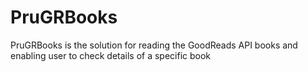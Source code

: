# PruGRBooks
PruGRBooks is the solution for reading the GoodReads API books and enabling user to check details of a specific book
